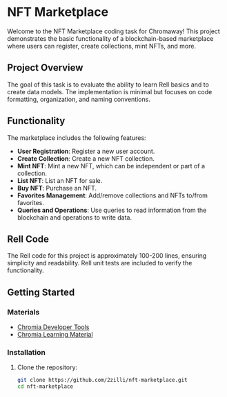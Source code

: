 # NFT Marketplace

Welcome to the NFT Marketplace coding task for Chromaway! This project demonstrates the basic functionality of a blockchain-based marketplace where users can register, create collections, mint NFTs, and more.

## Project Overview

The goal of this task is to evaluate the ability to learn Rell basics and to create data models. The implementation is minimal but focuses on code formatting, organization, and naming conventions.

## Functionality

The marketplace includes the following features:

-   **User Registration**: Register a new user account.
-   **Create Collection**: Create a new NFT collection.
-   **Mint NFT**: Mint a new NFT, which can be independent or part of a collection.
-   **List NFT**: List an NFT for sale.
-   **Buy NFT**: Purchase an NFT.
-   **Favorites Management**: Add/remove collections and NFTs to/from favorites.
-   **Queries and Operations**: Use queries to read information from the blockchain and operations to write data.

## Rell Code

The Rell code for this project is approximately 100-200 lines, ensuring simplicity and readability. Rell unit tests are included to verify the functionality.

## Getting Started

### Materials

-   [Chromia Developer Tools](https://docs.chromia.com/)
-   [Chromia Learning Material](https://learn.chromia.com/)

### Installation

1. Clone the repository:
    ```bash
    git clone https://github.com/2zilli/nft-marketplace.git
    cd nft-marketplace
    ```
